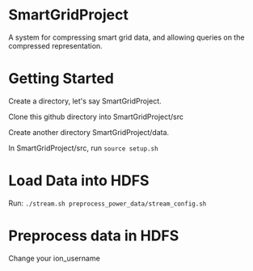 SmartGridProject
================

A system for compressing smart grid data, and allowing queries on the compressed representation.  

# Getting Started #
Create a directory, let's say SmartGridProject.  

Clone this github directory into SmartGridProject/src

Create another directory SmartGridProject/data.  

In SmartGridProject/src, run `source setup.sh`

# Load Data into HDFS #
Run: `./stream.sh preprocess_power_data/stream_config.sh`

# Preprocess data in HDFS #
Change your ion_username
